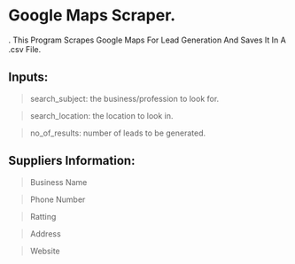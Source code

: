 # Google Maps Scraper.

. This Program Scrapes Google Maps For Lead Generation And Saves It In A .csv File.

## Inputs:

> search_subject: the business/profession to look for.

> search_location: the location to look in.

> no_of_results: number of leads to be generated.
 

## Suppliers Information:

> Business Name 

> Phone Number

> Ratting 

> Address 

> Website

